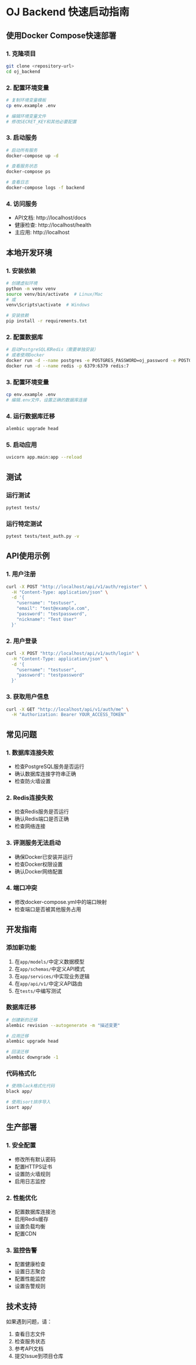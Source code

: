# OJ Backend 快速启动指南

## 使用Docker Compose快速部署

### 1. 克隆项目
```bash
git clone <repository-url>
cd oj_backend
```

### 2. 配置环境变量
```bash
# 复制环境变量模板
cp env.example .env

# 编辑环境变量文件
# 修改SECRET_KEY和其他必要配置
```

### 3. 启动服务
```bash
# 启动所有服务
docker-compose up -d

# 查看服务状态
docker-compose ps

# 查看日志
docker-compose logs -f backend
```

### 4. 访问服务
- API文档: http://localhost/docs
- 健康检查: http://localhost/health
- 主应用: http://localhost

## 本地开发环境

### 1. 安装依赖
```bash
# 创建虚拟环境
python -m venv venv
source venv/bin/activate  # Linux/Mac
# 或
venv\Scripts\activate  # Windows

# 安装依赖
pip install -r requirements.txt
```

### 2. 配置数据库
```bash
# 启动PostgreSQL和Redis（需要单独安装）
# 或者使用Docker
docker run -d --name postgres -e POSTGRES_PASSWORD=oj_password -e POSTGRES_USER=oj_user -e POSTGRES_DB=oj_db -p 5432:5432 postgres:15
docker run -d --name redis -p 6379:6379 redis:7
```

### 3. 配置环境变量
```bash
cp env.example .env
# 编辑.env文件，设置正确的数据库连接
```

### 4. 运行数据库迁移
```bash
alembic upgrade head
```

### 5. 启动应用
```bash
uvicorn app.main:app --reload
```

## 测试

### 运行测试
```bash
pytest tests/
```

### 运行特定测试
```bash
pytest tests/test_auth.py -v
```

## API使用示例

### 1. 用户注册
```bash
curl -X POST "http://localhost/api/v1/auth/register" \
  -H "Content-Type: application/json" \
  -d '{
    "username": "testuser",
    "email": "test@example.com",
    "password": "testpassword",
    "nickname": "Test User"
  }'
```

### 2. 用户登录
```bash
curl -X POST "http://localhost/api/v1/auth/login" \
  -H "Content-Type: application/json" \
  -d '{
    "username": "testuser",
    "password": "testpassword"
  }'
```

### 3. 获取用户信息
```bash
curl -X GET "http://localhost/api/v1/auth/me" \
  -H "Authorization: Bearer YOUR_ACCESS_TOKEN"
```

## 常见问题

### 1. 数据库连接失败
- 检查PostgreSQL服务是否运行
- 确认数据库连接字符串正确
- 检查防火墙设置

### 2. Redis连接失败
- 检查Redis服务是否运行
- 确认Redis端口是否正确
- 检查网络连接

### 3. 评测服务无法启动
- 确保Docker已安装并运行
- 检查Docker权限设置
- 确认Docker网络配置

### 4. 端口冲突
- 修改docker-compose.yml中的端口映射
- 检查端口是否被其他服务占用

## 开发指南

### 添加新功能
1. 在`app/models/`中定义数据模型
2. 在`app/schemas/`中定义API模式
3. 在`app/services/`中实现业务逻辑
4. 在`app/api/v1/`中定义API路由
5. 在`tests/`中编写测试

### 数据库迁移
```bash
# 创建新的迁移
alembic revision --autogenerate -m "描述变更"

# 应用迁移
alembic upgrade head

# 回滚迁移
alembic downgrade -1
```

### 代码格式化
```bash
# 使用black格式化代码
black app/

# 使用isort排序导入
isort app/
```

## 生产部署

### 1. 安全配置
- 修改所有默认密码
- 配置HTTPS证书
- 设置防火墙规则
- 启用日志监控

### 2. 性能优化
- 配置数据库连接池
- 启用Redis缓存
- 设置负载均衡
- 配置CDN

### 3. 监控告警
- 配置健康检查
- 设置日志聚合
- 配置性能监控
- 设置告警规则

## 技术支持

如果遇到问题，请：
1. 查看日志文件
2. 检查服务状态
3. 参考API文档
4. 提交Issue到项目仓库 